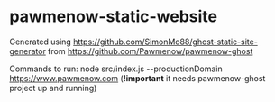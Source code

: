 # pawmenow-static-website

Generated using https://github.com/SimonMo88/ghost-static-site-generator from https://github.com/Pawmenow/pawmenow-ghost

Commands to run: node src/index.js --productionDomain https://www.pawmenow.com (**!important** it needs pawmenow-ghost project up and running)
